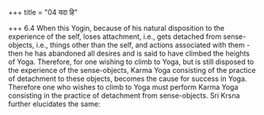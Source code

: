+++
title = "04 यदा हि"

+++
6.4 When this Yogin, because of his natural disposition to the experience of the self, loses attachment, i.e., gets detached from sense-objects, i.e., things other than the self, and actions associated with them - then he has abandoned all desires and is said to have climbed the heights of Yoga. Therefore, for one wishing to climb to Yoga, but is still disposed to the experience of the sense-objects,
Karma Yoga consisting of the practice of detachment to these objects,
becomes the cause for success in Yoga. Therefore one who wishes to climb to Yoga must perform Karma Yoga consisting in the practice of detachment from sense-objects. Sri Krsna further elucidates the same:
